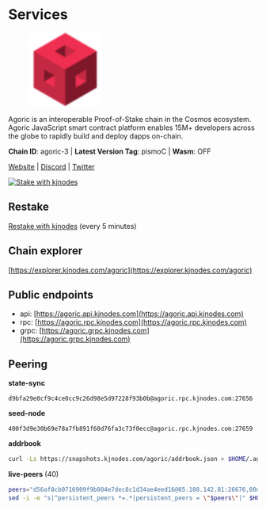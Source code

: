 # Services

<figure><img src="https://raw.githubusercontent.com/kj89/cosmos-images/main/logos/agoric.png" width="150" alt=""><figcaption></figcaption></figure>

Agoric is an interoperable Proof-of-Stake chain in the Cosmos ecosystem.  Agoric JavaScript smart contract platform enables 15M+ developers across the  globe to rapidly build and deploy dapps on-chain.

**Chain ID**: agoric-3 | **Latest Version Tag**: pismoC | **Wasm**: OFF

[Website](https://agoric.com) | [Discord](https://discord.com/invite/qDW8DRes4s) | [Twitter](https://twitter.com/agoric)

[![Stake with kjnodes](https://i.ibb.co/cr44Q8j/button-stake-with-kjnodes.png)](https://restake.app/agoric/agoricvaloper1ku5sm2twlsywdrp4wz3kfwgyrtqtp0lpr3nvk8)

## Restake

[Restake with kjnodes](https://restake.app/agoric/agoricvaloper1ku5sm2twlsywdrp4wz3kfwgyrtqtp0lpr3nvk8) (every 5 minutes)
## Chain explorer
[https://explorer.kjnodes.com/agoric](https://explorer.kjnodes.com/agoric)

## Public endpoints

* api: [https://agoric.api.kjnodes.com](https://agoric.api.kjnodes.com)
* rpc: [https://agoric.rpc.kjnodes.com](https://agoric.rpc.kjnodes.com)
* grpc: [https://agoric.grpc.kjnodes.com](https://agoric.grpc.kjnodes.com)

## Peering

**state-sync**

```text
d9bfa29e0cf9c4ce0cc9c26d98e5d97228f93b0b@agoric.rpc.kjnodes.com:27656
```

**seed-node**

```text
400f3d9e30b69e78a7fb891f60d76fa3c73f0ecc@agoric.rpc.kjnodes.com:27659
```

**addrbook**
```bash
curl -Ls https://snapshots.kjnodes.com/agoric/addrbook.json > $HOME/.agoric/config/addrbook.json
```

**live-peers** (40)
```bash
peers="d56af8cb0716909f9b804e7dec8c1d34ae4eed16@65.108.142.81:26676,00dc1964683a005274c39d3f347e83a5651dd923@65.21.127.159:26656,3d7d9eac612775c9530e990c44092d7ff55dbb83@95.216.39.109:26656,5e0acd690771af91625095185f6081dd1bccdb8f@78.47.21.189:26656,44476201c6e8610b194e75e4c7993ad6d54a1db8@51.91.70.90:29656,1c9a5b1d34b9e6f184b2dcb18ed068cf0c282e50@51.79.98.163:26656,63bd6649f80362ce513027d99ef32c826fdbd259@45.9.62.136:26656,d9bfa29e0cf9c4ce0cc9c26d98e5d97228f93b0b@65.109.88.38:27656,4eea1e0a22d8d2ade108fc5f8e07d6d6e711e909@65.108.10.138:26656,711f6f36a6ec3924b6d721de6adce604092e59f2@116.202.226.169:26656,f095bb53006ebddcbbf29c8df70dddcba6419e36@142.93.145.13:26656,e759de7a872eff293ab1316a0745eb5fdd5614f3@88.217.142.187:26656,0464c8dded70d01f5ab50a8d6047a6b27ddf2ccd@84.244.95.232:26656,b31642a9bfb474aa7e53c7b91e0753f559d1d013@5.9.89.67:15634,78f72b8024fb5316e3daa525dd42c143b15dd187@138.201.63.42:26666,0837c0dac0bb15e79e64207bb0fa5a9a6fa42ad4@178.62.116.62:26656,a38a30c1dd31f63be2befd40b82964b215c3c288@165.22.251.28:26656,1312bbbd4ed1e58b9e4eb1d7788187a4607915e9@165.22.199.234:26060,f769805423416d3bec0d683b3796f98a984ed51d@65.108.15.174:26656,23fd78b96fc7f17b47fc4a0d442b0ec53faebd88@157.90.91.20:12656,d77d30c7a86c9a6013883d075493eaee365c3d48@213.135.246.90:26656,ca4c3b9d0cf78d934a3b972c328db2e4a9a66c42@64.32.40.114:26656,86d9c73c7687611a6a2619f0186e7ea59ff8af25@206.189.26.213:26060,9e673680df593d841b0e09c49f87409654d84ae9@95.217.202.49:37656,9ed68bef54712b46713ac755ab7a6e7ad30694ef@192.99.44.79:14456,aea83f0d95f3732c700c7fd22f4afdf68f53e538@143.198.100.136:26656,1cbe5f5c77610bb6568332e026a3b516edeb0121@65.21.234.47:21156,6b0538dbee953a1c50c28312907fe497625a93d0@46.166.143.91:26656,a65d3172dca90f0d9f8251c3ed2747f350eb9a7e@95.216.246.187:26656,2aedd7163a8ee725507e461b13fb90c091ee1c42@128.0.51.32:26656,1dfd1a8be38d892fa485e1b417bcf5f225b3f638@185.210.219.66:26656,8c30ee29afc4b77cf98222edcc3fe823cf1e8306@195.201.106.244:26656,0861af66b3f637db967120d690758ee08222794c@75.119.148.118:36656,15f63de308337b66d8918ffaa74c6e956991bee9@138.201.120.161:28357,3f307f0ad680e24755f8b5c546d0c18ff2dbf90e@65.108.128.247:26656,f8ff12a774770fea36beadb303ccffc86863c6ec@65.109.69.59:14456,ebc272824924ea1a27ea3183dd0b9ba713494f83@195.3.220.135:27106,0f642db2770d4dd3e0d030b2f14f1365e40f3b38@82.100.58.101:26657,ee236040d06e78d70c3f34722407857615b1a755@34.69.117.194:26656,e70955351f601ea5be9a9bf41032949a777f31b3@207.244.255.229:10003"
sed -i -e "s|^persistent_peers *=.*|persistent_peers = \"$peers\"|" $HOME/.agoric/config/config.toml
```
